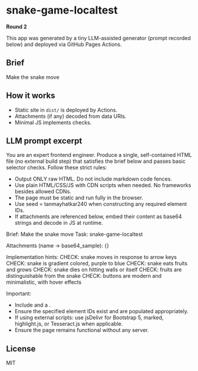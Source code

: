 # snake-game-localtest

**Round 2**

This app was generated by a tiny LLM-assisted generator (prompt recorded below) and deployed via GitHub Pages Actions.

## Brief
Make the snake move

## How it works
- Static site in `dist/` is deployed by Actions.
- Attachments (if any) decoded from data URIs.
- Minimal JS implements checks.

## LLM prompt excerpt
You are an expert frontend engineer. Produce a single, self-contained HTML file (no external build step) that satisfies the brief below and passes basic selector checks. Follow these strict rules:

- Output ONLY raw HTML. Do not include markdown code fences.
- Use plain HTML/CSS/JS with CDN scripts when needed. No frameworks besides allowed CDNs.
- The page must be static and run fully in the browser.
- Use seed = tanmayhatkar240 when constructing any required element IDs.
- If attachments are referenced below, embed their content as base64 strings and decode in JS at runtime.

Brief: Make the snake move
Task: snake-game-localtest

Attachments (name -> base64_sample):
{}

Implementation hints:
CHECK: snake moves in response to arrow keys
CHECK: snake is gradient colored, purple to blue
CHECK: snake eats fruits and grows
CHECK: snake dies on hitting walls or itself
CHECK: fruits are distinguishable from the snake
CHECK: buttons are modern and minimalistic, with hover effects

Important:
- Include <!doctype html> and a <meta charset="utf-8">.
- Ensure the specified element IDs exist and are populated appropriately.
- If using external scripts: use jsDelivr for Bootstrap 5, marked, highlight.js, or Tesseract.js when applicable.
- Ensure the page remains functional without any server.

## License
MIT
